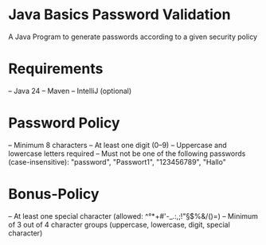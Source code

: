 # Java Basics Password Validation
A Java Program to generate passwords according to a given security policy

# Requirements 
– Java 24
– Maven
– IntelliJ (optional)

# Password Policy
– Minimum 8 characters
– At least one digit (0–9)
– Uppercase and lowercase letters required
– Must not be one of the following passwords (case-insensitive): "password", "Passwort1", "123456789", "Hallo"

# Bonus-Policy
– At least one special character (allowed: ^°*+#'-_.:,;!"§$%&/()=)
– Minimum of 3 out of 4 character groups (uppercase, lowercase, digit, special character)
